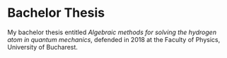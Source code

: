 # Bachelor Thesis
My bachelor thesis entitled *Algebraic methods for solving the hydrogen atom in quantum mechanics*, defended in 2018 at the Faculty of Physics, University of Bucharest.
